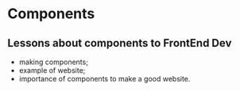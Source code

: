 # Components 
## Lessons about components to FrontEnd Dev
* making components;
* example of website;
* importance of components to make a good website.